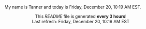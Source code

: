 My name is Tanner and today is Friday, December 20, 10:19 AM EST.

<p align="center">This <i>README</i> file is generated <b>every 3 hours</b>!</br>Last refresh: Friday, December 20, 10:19 AM EST<br /></p>
